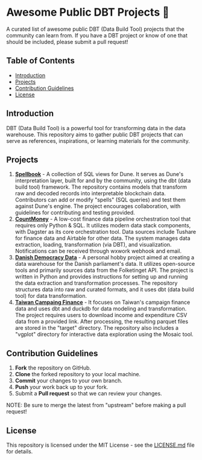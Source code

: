 # Awesome Public DBT Projects 🌟

A curated list of awesome public DBT (Data Build Tool) projects that the community can learn from. If you have a DBT project or know of one that should be included, please submit a pull request!

## Table of Contents

- [Introduction](#introduction)
- [Projects](#projects)
- [Contribution Guidelines](#contribution-guidelines)
- [License](#license)

## Introduction

DBT (Data Build Tool) is a powerful tool for transforming data in the data warehouse. This repository aims to gather public DBT projects that can serve as references, inspirations, or learning materials for the community.

## Projects

1. **[Spellbook](https://github.com/duneanalytics/spellbook)** - A collection of SQL views for Dune. It serves as Dune's interpretation layer, built for and by the community, using the dbt (data build tool) framework. The repository contains models that transform raw and decoded records into interpretable blockchain data. Contributors can add or modify "spells" (SQL queries) and test them against Dune's engine. The project encourages collaboration, with guidelines for contributing and testing provided.
2. **[CountMoney](https://github.com/flyanakin/CountMoney)** - A low-cost finance data pipeline orchestration tool that requires only Python & SQL. It utilizes modern data stack components, with Dagster as its core orchestration tool. Data sources include Tushare for finance data and Airtable for other data. The system manages data extraction, loading, transformation (via DBT), and visualization. Notifications can be received through wxwork webhook and email.
3. **[Danish Democracy Data](https://github.com/bgarcevic/danish-democracy-data)** - A personal hobby project aimed at creating a data warehouse for the Danish parliament's data. It utilizes open-source tools and primarily sources data from the Folketinget API. The project is written in Python and provides instructions for setting up and running the data extraction and transformation processes. The repository structures data into raw and curated formats, and it uses dbt (data build tool) for data transformation.
4. **[Taiwan Campaing Finance](https://github.com/g0v/tw_campaign_finance)** - It focuses on Taiwan's campaign finance data and uses dbt and duckdb for data modeling and transformation. The project requires users to download income and expenditure CSV data from a provided link. After processing, the resulting parquet files are stored in the "target" directory. The repository also includes a "vgplot" directory for interactive data exploration using the Mosaic tool.


## Contribution Guidelines

1. **Fork** the repository on GitHub.
2. **Clone** the forked repository to your local machine.
3. **Commit** your changes to your own branch.
4. **Push** your work back up to your fork.
5. Submit a **Pull request** so that we can review your changes.

NOTE: Be sure to merge the latest from "upstream" before making a pull request!

## License

This repository is licensed under the MIT License - see the [LICENSE.md](LICENSE.md) file for details.
